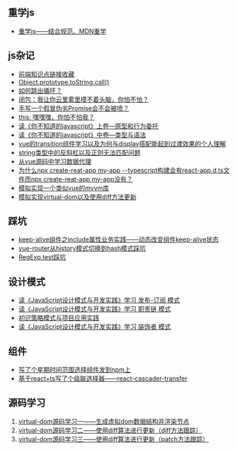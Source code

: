 ## 重学js
- <a href="https://github.com/lizhongzhen11/lizz-blog/issues/41">重学js——结合规范、MDN重学</a>

## js杂记
- <a href="https://github.com/lizhongzhen11/lizz-blog/issues/2">前端知识点链接收藏</a>
- <a href="https://github.com/lizhongzhen11/lizz-blog/issues/1">Object.prototype.toString.call()</a>
- <a href="https://github.com/lizhongzhen11/lizz-blog/issues/3">如何跳出循环？</a>
- <a href="https://github.com/lizhongzhen11/lizz-blog/issues/6">闭包：我让你云里雾里摸不着头脑，你怕不怕？</a>
- <a href="https://github.com/lizhongzhen11/lizz-blog/issues/7">手写一个假冒伪劣Promise会不会被喷？</a>
- <a href="https://github.com/lizhongzhen11/lizz-blog/issues/8">this: 嘿嘿嘿，你怕不怕我？</a>
- <a href="https://github.com/lizhongzhen11/lizz-blog/issues/13">读《你不知道的javascript》上卷—原型和行为委托 </a>
- <a href="https://github.com/lizhongzhen11/lizz-blog/issues/15">读《你不知道的javascript》中卷—类型与语法</a>
- <a href="https://github.com/lizhongzhen11/lizz-blog/issues/16">vue的transition组件学习以及为何与display搭配能起到过渡效果的个人理解</a>
- <a href="https://github.com/lizhongzhen11/lizz-blog/issues/17">string类型中的反斜杠以及正则无法匹配问题</a>
- <a href="https://github.com/lizhongzhen11/lizz-blog/issues/18">从vue源码中学习数据代理</a>
- <a href="https://github.com/lizhongzhen11/lizz-blog/issues/29">为什么npx create-reat-app my-app --typescript构建会有react-app.d.ts文件而npx create-reat-app my-app没有？</a>
- <a href="https://github.com/lizhongzhen11/lizz-blog/issues/57">模拟实现一个类似vue的mvvm库</a>
- <a href="https://github.com/lizhongzhen11/lizz-blog/issues/61">模拟实现virtual-dom以及使用diff方法更新</a>


## 踩坑
- <a href="https://github.com/lizhongzhen11/lizz-blog/issues/28">keep-alive组件之include属性业务实践——动态改变组件keep-alive状态</a>
- <a href="https://github.com/lizhongzhen11/lizz-blog/issues/30">vue-router从history模式切换到hash模式踩坑</a>
- <a href="https://github.com/lizhongzhen11/lizz-blog/issues/62">RegExp.test踩坑</a>


## 设计模式
- <a href="https://github.com/lizhongzhen11/lizz-blog/issues/20">读《JavaScript设计模式与开发实践》学习 发布-订阅 模式</a>
- <a href="https://github.com/lizhongzhen11/lizz-blog/issues/23">读《JavaScript设计模式与开发实践》学习 职责链 模式</a>
- <a href="https://github.com/lizhongzhen11/lizz-blog/issues/32">初识策略模式与项目应用实践</a>
- <a href="https://github.com/lizhongzhen11/lizz-blog/issues/33">读《JavaScript设计模式与开发实践》学习 装饰者 模式</a>

## 组件
- <a href="https://github.com/lizhongzhen11/lizz-blog/issues/43">写了个星期时间范围选择组件发到npm上</a>
- <a href="https://github.com/lizhongzhen11/lizz-blog/issues/45">基于react+ts写了个级联选择器——react-cascader-transfer</a>

## 源码学习
1. <a href="https://github.com/lizhongzhen11/lizz-blog/issues/58">virtual-dom源码学习一——生成虚拟dom数据结构并渲染节点</a>
2. <a href="https://github.com/lizhongzhen11/lizz-blog/issues/59">virtual-dom源码学习二——使用diff算法进行更新（diff方法跟踪）</a>
3. <a href="https://github.com/lizhongzhen11/lizz-blog/issues/60">virtual-dom源码学习三——使用diff算法进行更新（patch方法跟踪）</a>
